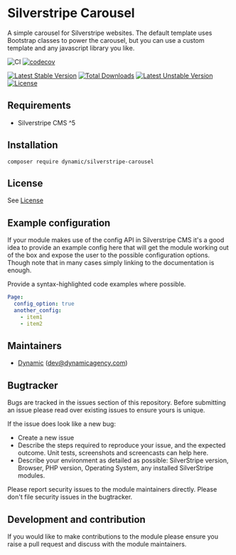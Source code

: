 # Silverstripe Carousel

A simple carousel for Silverstripe websites. The default template uses Bootstrap classes to power the carousel, but you can use a custom template and any javascript library you like.

![CI](https://github.com/dynamic/silverstripe-carousel/workflows/CI/badge.svg)
[![codecov](https://codecov.io/gh/dynamic/silverstripe-carousel/branch/master/graph/badge.svg)](https://codecov.io/gh/dynamic/silverstripe-carousel)

[![Latest Stable Version](https://poser.pugx.org/dynamic/silverstripe-carousel/v/stable)](https://packagist.org/packages/dynamic/silverstripe-carousel)
[![Total Downloads](https://poser.pugx.org/dynamic/silverstripe-carousel/downloads)](https://packagist.org/packages/dynamic/silverstripe-carousel)
[![Latest Unstable Version](https://poser.pugx.org/dynamic/silverstripe-carousel/v/unstable)](https://packagist.org/packages/dynamic/silverstripe-carousel)
[![License](https://poser.pugx.org/dynamic/silverstripe-carousel/license)](https://packagist.org/packages/dynamic/silverstripe-carousel)

## Requirements

- Silverstripe CMS ^5

## Installation

`composer require dynamic/silverstripe-carousel`

## License

See [License](LICENSE.md)

## Example configuration

If your module makes use of the config API in Silverstripe CMS it's a good idea to provide an example config
here that will get the module working out of the box and expose the user to the possible configuration options.
Though note that in many cases simply linking to the documentation is enough.

Provide a syntax-highlighted code examples where possible.

```yaml
Page:
  config_option: true
  another_config:
    - item1
    - item2
```

## Maintainers
 *  [Dynamic](http://www.dynamicagency.com) (<dev@dynamicagency.com>)

## Bugtracker
Bugs are tracked in the issues section of this repository. Before submitting an issue please read over
existing issues to ensure yours is unique.

If the issue does look like a new bug:

 - Create a new issue
 - Describe the steps required to reproduce your issue, and the expected outcome. Unit tests, screenshots
 and screencasts can help here.
 - Describe your environment as detailed as possible: SilverStripe version, Browser, PHP version,
 Operating System, any installed SilverStripe modules.

Please report security issues to the module maintainers directly. Please don't file security issues in the bugtracker.

## Development and contribution
If you would like to make contributions to the module please ensure you raise a pull request and discuss with the module maintainers.
